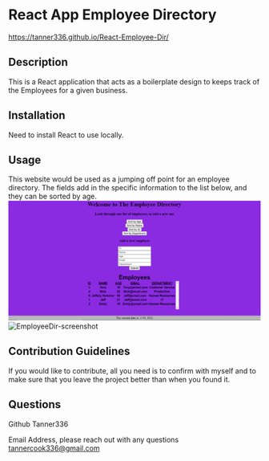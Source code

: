 # React App Employee Directory

https://tanner336.github.io/React-Employee-Dir/

## Description
This is a React application that acts as a boilerplate design to keeps track of the Employees for a given business. 

## Installation
Need to install React to use locally.

## Usage
This website would be used as a jumping off point for an employee directory. The fields add in the specific information to the list below, and they can be sorted by age.
![EmployeeDir-screenshot](src/assets/employeeDir.png)
![EmployeeDir-screenshot](src/assets/employeeDir.gif)

## Contribution Guidelines
If you would like to contribute, all you need is to confirm with myself and to make sure that you leave the project better than when you found it.

## Questions
Github Tanner336

Email Address, please reach out with any questions tannercook336@gmail.com
